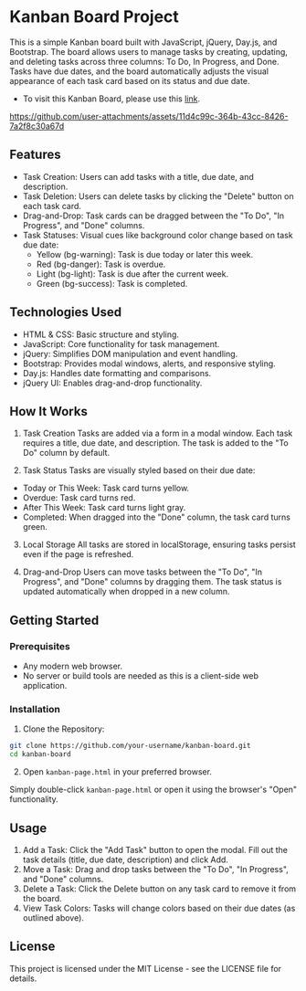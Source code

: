 # Kanban Board Project

This is a simple Kanban board built with JavaScript, jQuery, Day.js, and Bootstrap. The board allows users to manage tasks by creating, updating, and deleting tasks across three columns: To Do, In Progress, and Done. Tasks have due dates, and the board automatically adjusts the visual appearance of each task card based on its status and due date.

- To visit this Kanban Board, please use this [link](https://rennancruz.github.io/kanban-board/kanban-page.html).

https://github.com/user-attachments/assets/11d4c99c-364b-43cc-8426-7a2f8c30a67d


## Features

- Task Creation: Users can add tasks with a title, due date, and description.
- Task Deletion: Users can delete tasks by clicking the "Delete" button on each task card.
- Drag-and-Drop: Task cards can be dragged between the "To Do", "In Progress", and "Done" columns.
- Task Statuses: Visual cues like background color change based on task due date:
  - Yellow (bg-warning): Task is due today or later this week.
  - Red (bg-danger): Task is overdue.
  - Light (bg-light): Task is due after the current week.
  - Green (bg-success): Task is completed.

## Technologies Used

- HTML & CSS: Basic structure and styling.
- JavaScript: Core functionality for task management.
- jQuery: Simplifies DOM manipulation and event handling.
- Bootstrap: Provides modal windows, alerts, and responsive styling.
- Day.js: Handles date formatting and comparisons.
- jQuery UI: Enables drag-and-drop functionality.

## How It Works

1. Task Creation
   Tasks are added via a form in a modal window. Each task requires a title, due date, and description. The task is added to the "To Do" column by default.

2. Task Status
   Tasks are visually styled based on their due date:

- Today or This Week: Task card turns yellow.
- Overdue: Task card turns red.
- After This Week: Task card turns light gray.
- Completed: When dragged into the "Done" column, the task card turns green.

3. Local Storage
   All tasks are stored in localStorage, ensuring tasks persist even if the page is refreshed.

4. Drag-and-Drop
   Users can move tasks between the "To Do", "In Progress", and "Done" columns by dragging them. The task status is updated automatically when dropped in a new column.

## Getting Started

### Prerequisites

- Any modern web browser.
- No server or build tools are needed as this is a client-side web application.

### Installation

1. Clone the Repository:

```bash
git clone https://github.com/your-username/kanban-board.git
cd kanban-board
```

2. Open `kanban-page.html` in your preferred browser.

Simply double-click `kanban-page.html` or open it using the browser's "Open" functionality.

## Usage

1. Add a Task: Click the "Add Task" button to open the modal. Fill out the task details (title, due date, description) and click Add.
1. Move a Task: Drag and drop tasks between the "To Do", "In Progress", and "Done" columns.
1. Delete a Task: Click the Delete button on any task card to remove it from the board.
1. View Task Colors: Tasks will change colors based on their due dates (as outlined above).

## License

This project is licensed under the MIT License - see the LICENSE file for details.
